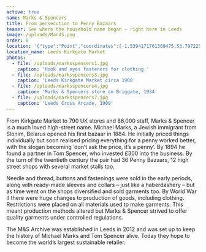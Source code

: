 ```yaml
---
active: true
name: Marks & Spencers
title: From persecution to Penny Bazaars
teaser: See where the household name began – right here in Leeds
image: /uploads/MandS.png
order: 8
location: '{"type":"Point","coordinates":[-1.5394171761369475,53.797225860632864]}'
location_name: Leeds Kirkgate Market
photos:
  - file: /uploads/marksspencers1.jpg
    caption: 'Hook and eyes fasteners for clothing.'
  - file: /uploads/marksspencers3.jpg
    caption: 'Leeds Kirkgate Market circa 1900'
  - file: /uploads/marksspencers4.jpg
    caption: 'Marks & Spencers store on Briggate, 1934'
  - file: /uploads/marksspencers7.jpg
    caption: 'Leeds Cross Arcade, 1909'
---
```

From Kirkgate Market to 790 UK stores and 86,000 staff, Marks & Spencer is a much loved high-street name. Michael Marks, a Jewish immigrant from Slonim, Belarus opened his first bazaar in 1884. He initially priced things individually but soon realised pricing everything for a penny worked better, with the slogan becoming ‘don’t ask the price, it’s a penny’. By 1894 he found a partner in Tom Spencer, who invested £300 into the business. By the turn of the twentieth century the pair had 36 Penny Bazaars, 12 high street shops with several market stalls too.

Needle and thread, buttons and fastenings were sold in the early periods, along with ready-made sleeves and collars – just like a haberdashery – but as time went on the shops diversified and sold garments too. By World War II there were huge changes to production of goods, including clothing. Restrictions were placed on all materials used to make garments. This meant production methods altered but Marks & Spencer strived to offer quality garments under controlled regulations.

The M&S Archive was established in Leeds in 2012 and was set up to keep the history of Michael Marks and Tom Spencer alive. Today they hope to become the world’s largest sustainable retailer.

